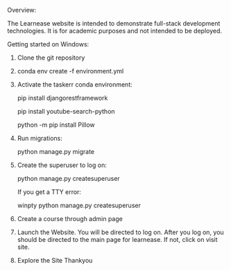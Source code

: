Overview:

The Learnease website is intended to demonstrate full-stack development technologies.  It is for academic purposes and not intended to be deployed.  

Getting started on Windows:

1. Clone the git repository

2. conda env create -f environment.yml

3. Activate the taskerr conda environment:

	pip install djangorestframework

	pip install youtube-search-python

	python -m pip install Pillow 

5. Run migrations:

	python manage.py migrate

6. Create the superuser to log on:

	python manage.py createsuperuser

	If you get a TTY error: 

	winpty python manage.py createsuperuser
7. Create a course through admin page
8. Launch the Website.  You will be directed to log on.  After you log on, you should be directed to the main page for learnease.  If not, click on visit site.
9. Explore the Site 
Thankyou
